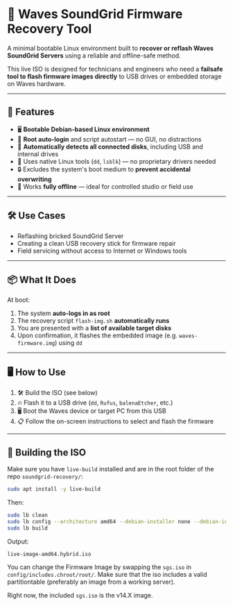 # 🔧 Waves SoundGrid Firmware Recovery Tool

A minimal bootable Linux environment built to **recover or reflash Waves SoundGrid Servers** using a reliable and offline-safe method.

This live ISO is designed for technicians and engineers who need a **failsafe tool to flash firmware images directly** to USB drives or embedded storage on Waves hardware.

---

## 🚀 Features

- 🖥️ **Bootable Debian-based Linux environment**
- 🔐 **Root auto-login** and script autostart — no GUI, no distractions
- 🧠 **Automatically detects all connected disks**, including USB and internal drives
- 🧰 Uses native Linux tools (`dd`, `lsblk`) — no proprietary drivers needed
- 🔒 Excludes the system's boot medium to **prevent accidental overwriting**
- 📴 Works **fully offline** — ideal for controlled studio or field use

---

## 🛠️ Use Cases

- Reflashing bricked SoundGrid Server
- Creating a clean USB recovery stick for firmware repair
- Field servicing without access to Internet or Windows tools

---

## 📦 What It Does

At boot:
1. The system **auto-logs in as root**
2. The recovery script `flash-img.sh` **automatically runs**
3. You are presented with a **list of available target disks**
4. Upon confirmation, it flashes the embedded image (e.g. `waves-firmware.img`) using `dd`

---

## 🖥️ How to Use

1. 🛠️ Build the ISO (see below)
2. 🔥 Flash it to a USB drive (`dd`, `Rufus`, `balenaEtcher`, etc.)
3. 🖥️ Boot the Waves device or target PC from this USB
4. 📋 Follow the on-screen instructions to select and flash the firmware

---

## 🧱 Building the ISO

Make sure you have `live-build` installed and are in the root folder of the repo `soundgrid-recovery/`:

```bash
sudo apt install -y live-build
```

Then:

```bash
sudo lb clean
sudo lb config --architecture amd64 --debian-installer none --debian-installer-gui false
sudo lb build
```

Output: 

`live-image-amd64.hybrid.iso`

You can change the Firmware Image by swapping the `sgs.iso` in `config/includes.chroot/root/`.
Make sure that the iso includes a valid partitiontable (preferably an image from a working server).

Right now, the included `sgs.iso` is the v14.X image.
